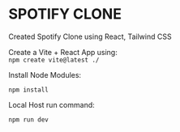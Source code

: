 # SPOTIFY CLONE 

Created Spotify Clone using React, Tailwind CSS

Create a Vite + React App using: <br>
``npm create vite@latest ./``

Install Node Modules:

``npm install``

Local Host run command:

``npm run dev``
